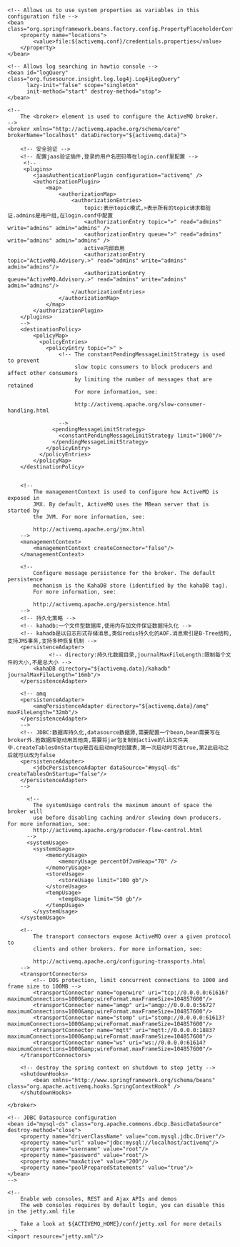 <!--
    Licensed to the Apache Software Foundation (ASF) under one or more
    contributor license agreements.  See the NOTICE file distributed with
    this work for additional information regarding copyright ownership.
    The ASF licenses this file to You under the Apache License, Version 2.0
    (the "License"); you may not use this file except in compliance with
    the License.  You may obtain a copy of the License at

    http://www.apache.org/licenses/LICENSE-2.0

    Unless required by applicable law or agreed to in writing, software
    distributed under the License is distributed on an "AS IS" BASIS,
    WITHOUT WARRANTIES OR CONDITIONS OF ANY KIND, either express or implied.
    See the License for the specific language governing permissions and
    limitations under the License.
-->
<!-- START SNIPPET: example -->
<beans
  xmlns="http://www.springframework.org/schema/beans"
  xmlns:xsi="http://www.w3.org/2001/XMLSchema-instance"
  xsi:schemaLocation="http://www.springframework.org/schema/beans http://www.springframework.org/schema/beans/spring-beans.xsd
  http://activemq.apache.org/schema/core http://activemq.apache.org/schema/core/activemq-core.xsd">

    <!-- Allows us to use system properties as variables in this configuration file -->
    <bean class="org.springframework.beans.factory.config.PropertyPlaceholderConfigurer">
        <property name="locations">
            <value>file:${activemq.conf}/credentials.properties</value>
        </property>
    </bean>

    <!-- Allows log searching in hawtio console -->
    <bean id="logQuery" class="org.fusesource.insight.log.log4j.Log4jLogQuery"
          lazy-init="false" scope="singleton"
          init-method="start" destroy-method="stop">
    </bean>

    <!--
        The <broker> element is used to configure the ActiveMQ broker.
    -->
    <broker xmlns="http://activemq.apache.org/schema/core" brokerName="localhost" dataDirectory="${activemq.data}">

        <!-- 安全验证 -->
        <!-- 配置jaas验证插件,登录的用户名密码等在login.conf里配置 -->
         <!--
         <plugins>
            <jaasAuthenticationPlugin configuration="activemq" />
            <authorizationPlugin>
                <map>
                    <authorizationMap>
                        <authorizationEntries>
                            topic:表示topic模式,>表示所有的topic请求都验证.admins是用户组,在login.conf中配置
                            <authorizationEntry topic=">" read="admins" write="admins" admin="admins" />
                            <authorizationEntry queue=">" read="admins" write="admins" admin="admins" />
                            active内部自用
                            <authorizationEntry topic="ActiveMQ.Advisory.>" read="admins" write="admins" admin="admins"/>
                            <authorizationEntry queue="ActiveMQ.Advisory.>" read="admins" write="admins" admin="admins"/>
                        </authorizationEntries>
                    </authorizationMap>
                </map>
            </authorizationPlugin>
        </plugins>
		-->
        <destinationPolicy>
            <policyMap>
              <policyEntries>
                <policyEntry topic=">" >
                    <!-- The constantPendingMessageLimitStrategy is used to prevent
                         slow topic consumers to block producers and affect other consumers
                         by limiting the number of messages that are retained
                         For more information, see:

                         http://activemq.apache.org/slow-consumer-handling.html

                    -->
                  <pendingMessageLimitStrategy>
                    <constantPendingMessageLimitStrategy limit="1000"/>
                  </pendingMessageLimitStrategy>
                </policyEntry>
              </policyEntries>
            </policyMap>
        </destinationPolicy>


        <!--
            The managementContext is used to configure how ActiveMQ is exposed in
            JMX. By default, ActiveMQ uses the MBean server that is started by
            the JVM. For more information, see:

            http://activemq.apache.org/jmx.html
        -->
        <managementContext>
            <managementContext createConnector="false"/>
        </managementContext>
       
        <!--
            Configure message persistence for the broker. The default persistence
            mechanism is the KahaDB store (identified by the kahaDB tag).
            For more information, see:

            http://activemq.apache.org/persistence.html
        -->
        <!-- 持久化策略 -->
        <!-- kahadb:一个文件型数据库,使用内存加文件保证数据持久化 -->
        <!-- kahadb是以日志形式存储消息,类似redis持久化的AOF.消息索引是B-Tree结构,支持JMS事务,支持多种恢复机制 -->
        <persistenceAdapter>
        		 <!-- directory:持久化数据目录,journalMaxFileLength:限制每个文件的大小,不是总大小 -->
            <kahaDB directory="${activemq.data}/kahadb" journalMaxFileLength="16mb"/>
        </persistenceAdapter>
        
        <!-- amq 
        <persistenceAdapter>
            <amqPersistenceAdapter directory="${activemq.data}/amq" maxFileLength="32mb"/>
        </persistenceAdapter>
        -->
		<!-- JDBC:数据库持久化,datasource数据源,需要配置一个bean,bean需要写在broker外.若数据库驱动用其他类,需要将jar包复制到active的lib文件夹中.createTablesOnStartup是否在启动mq时创建表,第一次启动时可选true,第2此启动之后就可以改为false 
        <persistenceAdapter>
            <jdbcPersistenceAdapter dataSource="#mysql-ds" createTablesOnStartup="false"/>
        </persistenceAdapter>
		-->
		
          <!--
            The systemUsage controls the maximum amount of space the broker will
            use before disabling caching and/or slowing down producers. For more information, see:
            http://activemq.apache.org/producer-flow-control.html
          -->
          <systemUsage>
            <systemUsage>
                <memoryUsage>
                    <memoryUsage percentOfJvmHeap="70" />
                </memoryUsage>
                <storeUsage>
                    <storeUsage limit="100 gb"/>
                </storeUsage>
                <tempUsage>
                    <tempUsage limit="50 gb"/>
                </tempUsage>
            </systemUsage>
        </systemUsage>

        <!--
            The transport connectors expose ActiveMQ over a given protocol to
            clients and other brokers. For more information, see:

            http://activemq.apache.org/configuring-transports.html
        -->
        <transportConnectors>
            <!-- DOS protection, limit concurrent connections to 1000 and frame size to 100MB -->
            <transportConnector name="openwire" uri="tcp://0.0.0.0:61616?maximumConnections=1000&amp;wireFormat.maxFrameSize=104857600"/>
            <transportConnector name="amqp" uri="amqp://0.0.0.0:5672?maximumConnections=1000&amp;wireFormat.maxFrameSize=104857600"/>
            <transportConnector name="stomp" uri="stomp://0.0.0.0:61613?maximumConnections=1000&amp;wireFormat.maxFrameSize=104857600"/>
            <transportConnector name="mqtt" uri="mqtt://0.0.0.0:1883?maximumConnections=1000&amp;wireFormat.maxFrameSize=104857600"/>
            <transportConnector name="ws" uri="ws://0.0.0.0:61614?maximumConnections=1000&amp;wireFormat.maxFrameSize=104857600"/>
        </transportConnectors>

        <!-- destroy the spring context on shutdown to stop jetty -->
        <shutdownHooks>
            <bean xmlns="http://www.springframework.org/schema/beans" class="org.apache.activemq.hooks.SpringContextHook" />
        </shutdownHooks>

    </broker>
    
    <!-- JDBC Datasource configuration 
    <bean id="mysql-ds" class="org.apache.commons.dbcp.BasicDataSource" destroy-method="close">
        <property name="driverClassName" value="com.mysql.jdbc.Driver"/>
        <property name="url" value="jdbc:mysql://localhost/activemq"/>
        <property name="username" value="root"/>
        <property name="password" value="root"/>
        <property name="maxActive" value="200"/>
        <property name="poolPreparedStatements" value="true"/>
    </bean>
	-->

    <!--
        Enable web consoles, REST and Ajax APIs and demos
        The web consoles requires by default login, you can disable this in the jetty.xml file

        Take a look at ${ACTIVEMQ_HOME}/conf/jetty.xml for more details
    -->
    <import resource="jetty.xml"/>

</beans>
<!-- END SNIPPET: example -->
